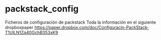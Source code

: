 # packstack_config
Ficheros de configuración de packstack 
Toda la información en el siguiente dropboxpaper
https://paper.dropbox.com/doc/Configuracin-PackStack-T1UlLN1Zq40GchB353xK9
